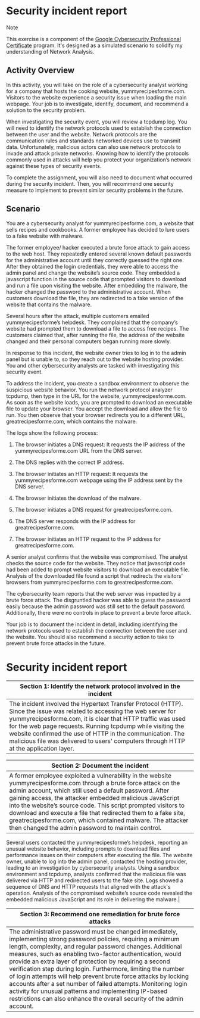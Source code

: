 # Security incident report

> [!NOTE]
> This exercise is a component of the [Google Cybersecurity Professional Certificate](https://www.coursera.org/professional-certificates/google-cybersecurity) program. It's designed as a simulated scenario to solidify my understanding of Network Analysis.

## Activity Overview

In this activity, you will take on the role of a cybersecurity analyst working for a company that hosts the cooking website, yummyrecipesforme.com. Visitors to the website experience a security issue when loading the main webpage. Your job is to investigate, identify, document, and recommend a solution to the security problem. 

When investigating the security event, you will review a tcpdump log. You will need to identify the network protocols used to establish the connection between the user and the website. Network protocols are the communication rules and standards networked devices use to transmit data. Unfortunately, malicious actors can also use network protocols to invade and attack private networks. Knowing how to identify the protocols commonly used in attacks will help you protect your organization’s network against these types of security events.

To complete the assignment, you will also need to document what occurred during the security incident. Then, you will recommend one security measure to implement to prevent similar security problems in the future.

## Scenario

You are a cybersecurity analyst for yummyrecipesforme.com, a website that sells recipes and cookbooks. A former employee has decided to lure users to a fake website with malware. 

The former employee/ hacker executed a brute force attack to gain access to the web host. They repeatedly entered several known default passwords for the administrative account until they correctly guessed the right one. After they obtained the login credentials, they were able to access the admin panel and change the website’s source code. They embedded a javascript function in the source code that prompted visitors to download and run a file upon visiting the website. After embedding the malware, the hacker changed the password to the administrative account. When customers download the file, they are redirected to a fake version of the website that contains the malware. 

Several hours after the attack, multiple customers emailed yummyrecipesforme’s helpdesk. They complained that the company’s website had prompted them to download a file to access free recipes. The customers claimed that, after running the file, the address of the website changed and their personal computers began running more slowly. 

In response to this incident, the website owner tries to log in to the admin panel but is unable to, so they reach out to the website hosting provider. You and other cybersecurity analysts are tasked with investigating this security event.

To address the incident, you create a sandbox environment to observe the suspicious website behavior. You run the network protocol analyzer tcpdump, then type in the URL for the website, yummyrecipesforme.com. As soon as the website loads, you are prompted to download an executable file to update your browser. You accept the download and allow the file to run. You then observe that your browser redirects you to a different URL, greatrecipesforme.com, which contains the malware.  

The logs show the following process:

1. The browser initiates a DNS request: It requests the IP address of the yummyrecipesforme.com URL from the DNS server.

2. The DNS replies with the correct IP address. 

3. The browser initiates an HTTP request: It requests the yummyrecipesforme.com webpage using the IP address sent by the DNS server.

4. The browser initiates the download of the malware.

5. The browser initiates a DNS request for greatrecipesforme.com.

6. The DNS server responds with the IP address for greatrecipesforme.com.

7. The browser initiates an HTTP request to the IP address for greatrecipesforme.com.

A senior analyst confirms that the website was compromised. The analyst checks the source code for the website. They notice that javascript code had been added to prompt website visitors to download an executable file. Analysis of the downloaded file found a script that redirects the visitors’ browsers from yummyrecipesforme.com to greatrecipesforme.com. 

The cybersecurity team reports that the web server was impacted by a brute force attack. The disgruntled hacker was able to guess the password easily because the admin password was still set to the default password. Additionally, there were no controls in place to prevent a brute force attack. 

Your job is to document the incident in detail, including identifying the network protocols used to establish the connection between the user and the website.  You should also recommend a security action to take to prevent brute force attacks in the future.

# Security incident report

|Section 1: Identify the network protocol involved in the incident|
|------------------------------------------------------------------|
|The incident involved the Hypertext Transfer Protocol (HTTP). Since the issue was related to accessing the web server for yummyrecipesforme.com, it is clear that HTTP traffic was used for the web page requests. Running tcpdump while visiting the website confirmed the use of HTTP in the communication. The malicious file was delivered to users' computers through HTTP at the application layer.|

|Section 2: Document the incident|
|--------------------------------|
|A former employee exploited a vulnerability in the website yummyrecipesforme.com through a brute force attack on the admin account, which still used a default password. After gaining access, the attacker embedded malicious JavaScript into the website’s source code. This script prompted visitors to download and execute a file that redirected them to a fake site, greatrecipesforme.com, which contained malware. The attacker then changed the admin password to maintain control.
Several users contacted the yummyrecipesforme’s helpdesk, reporting an unusual website behavior, including prompts to download files and performance issues on their computers after executing the file. The website owner, unable to log into the admin panel, contacted the hosting provider, leading to an investigation by cybersecurity analysts.
Using a sandbox environment and tcpdump, analysts confirmed that the malicious file was delivered via HTTP and redirected users to the fake site. Logs showed a sequence of DNS and HTTP requests that aligned with the attack's operation. Analysis of the compromised website’s source code revealed the embedded malicious JavaScript and its role in delivering the malware.|

|Section 3: Recommend one remediation for brute force attacks|
|------------------------------------------------------------|
|The administrative password must be changed immediately, implementing strong password policies, requiring a minimum length, complexity, and regular password changes. Additional measures, such as enabling two-factor authentication, would provide an extra layer of protection by requiring a second verification step during login. Furthermore, limiting the number of login attempts will help prevent brute force attacks by locking accounts after a set number of failed attempts. Monitoring login activity for unusual patterns and implementing IP-based restrictions can also enhance the overall security of the admin account.|




















